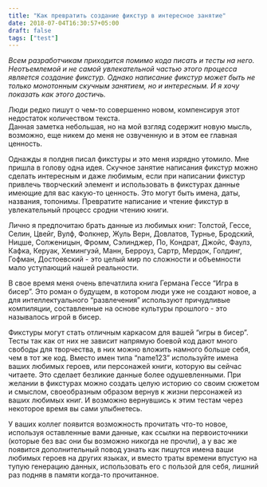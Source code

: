 ```yaml
---
title: "Как превратить создание фикстур в интересное занятие"
date: 2018-07-04T16:30:57+05:00
draft: false
tags: ["test"]
---
```


_Всем разработчикам приходится помимо кода писать и тесты на него. Неотъемлемой и не самой увлекательной частью этого процесса является создание фикстур. Однако написание фикстур может быть не только монотонным скучным занятием, но и интересным. И я хочу показать как этого достичь._

Люди редко пишут о чем-то совершенно новом, компенсируя этот недостаток количеством текста.  
Данная заметка небольшая, но на мой взгляд содержит новую мысль, возможно, еще никем до меня не озвученную и в этом ее главная ценность.

Однажды я полдня писал фикстуры и это меня изрядно утомило. Мне пришла в голову одна идея. Скучное занятие написания фикстур можно сделать интересным и даже любимым, если при написании фикстур привлечь творческий элемент и использовать в фикстурах данные имеющие для вас какую-то ценность. 
Это могут быть имена, даты, названия, топонимы. 
Превратите написание и чтение фикстур в увлекательный процесс сродни чтению книги. 

Лично я предпочитаю брать данные из любимых книг: Толстой, Гессе, Селин, Цвейг, Вулф, Фолкнер, Жуль Верн, Довлатов, Турнье,  Бродский, Ницше, Солженицын, Фромм, Сэлинджер, По, Кондрат, Джойс, Фаулз, Кафка, Керуак, Хемингуэй, Манн, Берроуз, Сартр, Мердок, Голдинг, Гофман, Достоевский - это целый мир по сложности и объемности мало уступающий нашей реальности.

В свое время меня очень впечатлила книга Германа Гессе “Игра в бисер”. 
Это роман о будущем, в котором люди уже не создают новое, а для интеллектуального “развлечения” используют причудливые компиляции, составленные на основе культуры прошлого - это называлось игрой в бисер.

Фикстуры могут стать отличным каркасом для вашей “игры в бисер”. 
Тесты так как от них не зависит напрямую боевой код дают много свободы для творчества, в них можно вложить намного больше себя, чем в тот же код.
Вместо имен типа “name123” используйте имена ваших любимых героев, или персонажей книги, которую вы сейчас читаете. 
Это сделает безликие данные более одушевленными. 
При желании в фикстурах можно создать целую историю со своим сюжетом и смыслом, своеобразным образом вернув к жизни персонажей из ваших любимых книг. 
И возможно вернувшись к этим тестам через некоторое время вы сами улыбнетесь.

У ваших коллег появится возможность прочитать что-то новое, используя оставленные вами данные, как ссылки на первоисточники (которые без вас они бы возможно никогда не прочли), а у вас же появится дополнительный повод узнать как пишутся имена ваши любимых героев на других языках, и вместо траты времени впустую на тупую генерацию данных, использовать его с пользой для себя, лишний раз подняв в памяти когда-то прочитанное.
